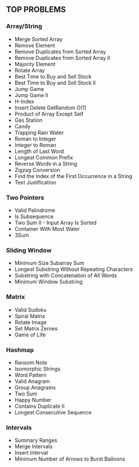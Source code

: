 ## TOP PROBLEMS

### Array/String

* Merge Sorted Array  
* Remove Element  
* Remove Duplicates from Sorted Array  
* Remove Duplicates from Sorted Array II  
* Majority Element  
* Rotate Array  
* Best Time to Buy and Sell Stock  
* Best Time to Buy and Sell Stock II  
* Jump Game  
* Jump Game II  
* H-Index  
* Insert Delete GetRandom O(1)  
* Product of Array Except Self  
* Gas Station  
* Candy  
* Trapping Rain Water  
* Roman to Integer  
* Integer to Roman  
* Length of Last Word  
* Longest Common Prefix  
* Reverse Words in a String  
* Zigzag Conversion  
* Find the Index of the First Occurrence in a String  
* Text Justification  

### Two Pointers

* Valid Palindrome  
* Is Subsequence  
* Two Sum II - Input Array Is Sorted  
* Container With Most Water  
* 3Sum  

### Sliding Window

* Minimum Size Subarray Sum  
* Longest Substring Without Repeating Characters  
* Substring with Concatenation of All Words  
* Minimum Window Substring  

### Matrix

* Valid Sudoku  
* Spiral Matrix  
* Rotate Image  
* Set Matrix Zeroes  
* Game of Life  

### Hashmap

* Ransom Note  
* Isomorphic Strings  
* Word Pattern  
* Valid Anagram  
* Group Anagrams  
* Two Sum  
* Happy Number  
* Contains Duplicate II  
* Longest Consecutive Sequence  

### Intervals

* Summary Ranges
* Merge Intervals  
* Insert Interval  
* Minimum Number of Arrows to Burst Balloons  














































